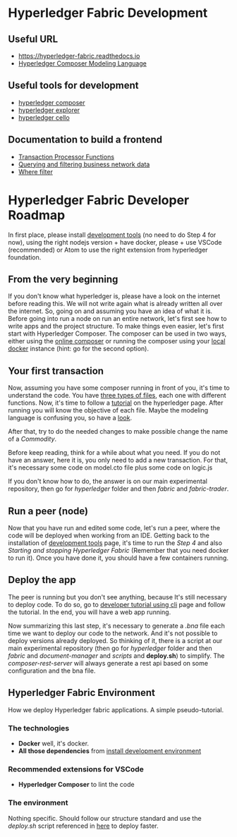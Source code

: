 # Hyperledger Fabric Development
## Useful URL
  * https://hyperledger-fabric.readthedocs.io
  * [Hyperledger Composer Modeling Language](https://hyperledger.github.io/composer/v0.16/reference/cto_language)

## Useful tools for development
  * [hyperledger composer](https://hyperledger.github.io/composer/latest/)
  * [hyperledger explorer](https://www.hyperledger.org/projects/explorer)
  * [hyperledger cello](https://www.hyperledger.org/projects/cello)

## Documentation to build a frontend
  * [Transaction Processor Functions](https://hyperledger.github.io/composer/v0.19/reference/js_scripts)
  * [Querying and filtering business network data](https://hyperledger.github.io/composer/latest/business-network/query.html#using-filters)
  * [Where filter](https://loopback.io/doc/en/lb2/Where-filter.html)


# Hyperledger Fabric Developer Roadmap
In first place, please install [development tools](https://hyperledger.github.io/composer/latest/installing/development-tools.html) (no need to do Step 4 for now), using the right nodejs version + have docker, please + use VSCode (recommended) or Atom to use the right extension from hyperledger foundation.
## From the very beginning
If you don't know what hyperledger is, please have a look on the internet before reading this. We will not write again what is already written all over the internet.
So, going on and assuming you have an idea of what it is. Before going into run a node on run an entire network, let's first see how to write apps and the project structure. To make things even easier, let's first start with Hyperledger Composer. The composer can be used in two ways, either using the [online composer](https://composer-playground.mybluemix.net/) or running the composer using your [local docker](https://hub.docker.com/r/hyperledger/composer-playground/) instance (hint: go for the second option).

## Your first transaction
Now, assuming you have some composer running in front of you, it's time to understand the code. You have [three types of files](https://hyperledger.github.io/composer/latest/introduction/introduction), each one with different functions.
Now, it's time to follow a [tutorial](https://hyperledger.github.io/composer/latest/tutorials/playground-tutorial) on the hyperledger page. After running you will know the objective of each file. Maybe the modeling language is confusing you, so have a [look](https://hyperledger.github.io/composer/v0.16/reference/cto_language).


After that, try to do the needed changes to make possible change the name of a *Commodity*.

Before keep reading, think for a while about what you need.
If you do not have an answer, here it is, you only need to add a new transaction. For that, it's necessary some code on model.cto file plus some code on logic.js

If you don't know how to do, the answer is on our main experimental repository, then go for *hyperledger* folder and then *fabric* and *fabric-trader*.


## Run a peer (node)
Now that you have run and edited some code, let's run a peer, where the code will be deployed when working from an IDE.
Getting back to the installation of [development tools](https://hyperledger.github.io/composer/latest/installing/development-tools.html) page, it's time to run the *Step 4* and also *Starting and stopping Hyperledger Fabric* (Remember that you need docker to run it). Once you have done it, you should have a few containers running.


## Deploy the app
The peer is running but you don't see anything, because It's still necessary to deploy code. To do so, go to [developer tutorial using cli](https://hyperledger.github.io/composer/latest/tutorials/developer-tutorial.html) page and follow the tutorial. In the end, you will have a web app running.

Now summarizing this last step, it's necessary to generate a *.bna* file each time we want to deploy our code to the network. And it's not possible to deploy versions already deployed. So thinking of it, there is a script at our main experimental repository (then go for *hyperledger* folder and then *fabric* and *document-manager* and *scripts* and **deploy.sh**) to simplify. The *composer-rest-server* will always generate a rest api based on some configuration and the bna file.


## Hyperledger Fabric Environment
How we deploy Hyperledger fabric applications.
A simple pseudo-tutorial.

### The technologies

  * **Docker** well, it's docker.
  * **All those dependencies** from [install development environment](https:*hyperledger.github.io/composer/latest/installing/development-tools.html)

### Recommended extensions for VSCode
  * **Hyperledger Composer** to lint the code

### The environment

Nothing specific. Should follow our structure standard and use the *deploy.sh* script referenced in [here](techhq_development/blockchain_developer_roadmap?id=deploy-the-app) to deploy faster.